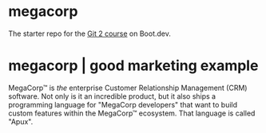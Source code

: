 # megacorp

The starter repo for the [Git 2 course](https://www.boot.dev/learn/learn-git-2) on Boot.dev.

# megacorp | good marketing example

MegaCorp™ is *the* enterprise Customer Relationship Management (CRM) software. Not only is it an incredible product, but it also ships a programming language for "MegaCorp developers" that want to build custom features within the MegaCorp™ ecosystem. That language is called "Apux".

